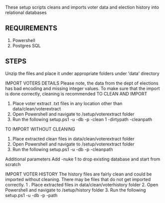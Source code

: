 These setup scripts cleans and imports voter data and election history into relational databases

REQUIREMENTS
------------
1. Powershell
2. Postgres SQL


STEPS
----------
Unzip the files and place it under appropriate folders under 'data' directory

IMPORT VOTERS DETAILS
	Please note, the data from the dept of elections has bad encoding and missing integer values. To make sure that the import is done correctly, cleaning is recommended
TO CLEAN AND IMPORT
1. Place voter extract .txt files in any location other than data/clean/voterextract
2. Open Powershell and navigate to /setup/voterextract folder
3. Run the following 
setup.ps1 -u <username> -db <databasename> -p <port> -clean 1 -dirtypath <location of files that need to cleaned> -cleanpath <loation to place the clean files>

TO IMPORT WITHOUT CLEANING
1. Place extracted clean files in data/clean/voterextract folder
2. Open Powershell and navigate to /setup/voterextract folder
3. Run the following
	setup.ps1 -u <username> -db <databasename> -p <port> -cleanpath <loation to place the clean files>

Additional parameters
Add -nuke 1 to drop existing database and start from scratch

IMPORT VOTER HISTORY
	The history files are fairly clean and could be imported without cleaning. There may be files that do not get imported correctly.
1 . Place extracted files in data/clean/voterhistory folder
2. Open Powershell and navigate to /setup/history folder
3. Run the following
	setup.ps1 -u <username> -db <databasename> -p <port> -path <loation to place the files>

	